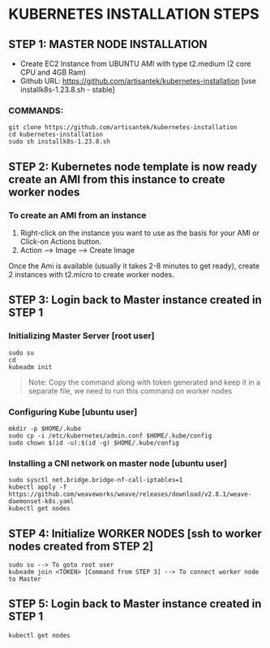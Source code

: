 # KUBERNETES INSTALLATION STEPS

## STEP 1: MASTER NODE INSTALLATION

- Create EC2 Instance from UBUNTU AMI with type t2.medium (2 core CPU and 4GB Ram)
- Github URL: https://github.com/artisantek/kubernetes-installation [use installk8s-1.23.8.sh - stable]

### COMMANDS:
```
git clone https://github.com/artisantek/kubernetes-installation
cd kubernetes-installation
sudo sh installk8s-1.23.8.sh
```

## STEP 2: Kubernetes node template is now ready create an AMI from this instance to create worker nodes

### To create an AMI from an instance
1. Right-click on the instance you want to use as the basis for your AMI or Click-on Actions button.
2. Action --> Image --> Create Image

Once the Ami is available (usually it takes 2-8 minutes to get ready), create 2 instances with t2.micro to
create worker nodes.

## STEP 3: Login back to Master instance created in STEP 1

### Initializing Master Server [root user]

```
sudo su
cd
kubeadm init
```
>Note: Copy the command along with token generated and keep it in a separate file, we need to run this command on worker nodes

### Configuring Kube [ubuntu user]

```
mkdir -p $HOME/.kube
sudo cp -i /etc/kubernetes/admin.conf $HOME/.kube/config
sudo chown $(id -u):$(id -g) $HOME/.kube/config
```

### Installing a CNI network on master node [ubuntu user]
```
sudo sysctl net.bridge.bridge-nf-call-iptables=1
kubectl apply -f https://github.com/weaveworks/weave/releases/download/v2.8.1/weave-daemonset-k8s.yaml
kubectl get nodes
```

## STEP 4: Initialize WORKER NODES [ssh to worker nodes created from STEP 2]

```
sudo su --> To goto root user
kubeadm join <TOKEN> [Command from STEP 3] --> To connect worker node to Master
```

## STEP 5: Login back to Master instance created in STEP 1

```
kubectl get nodes
```
